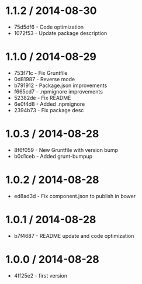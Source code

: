 
1.1.2 / 2014-08-30
==================

  * 75d5df6 - Code optimization
  * 1072f53 - Update package description

1.1.0 / 2014-08-29
==================

  * 753f71c - Fix Gruntfile
  * 0d81987 - Reverse mode
  * b791912 - Package.json improvements
  * f665cd7 - .npmignore improvements
  * 52382de - Fix README
  * 6e0f4d8 - Added .npmignore
  * 2394b73 - Fix package desc

1.0.3 / 2014-08-28
==================

  * 8f6f059 - New Gruntfile with version bump
  * b0d1ceb - Added grunt-bumpup

1.0.2 / 2014-08-28
==================

  * ed8ad3d - Fix component.json to publish in bower

1.0.1 / 2014-08-28
==================

  * b7f4687 - README update and code optimization

1.0.0 / 2014-08-28
==================

  * 4ff25e2 - first version
